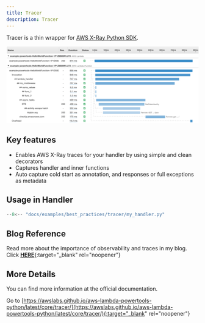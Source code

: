 ```yaml
---
title: Tracer
description: Tracer
---
```

Tracer is a thin wrapper for [AWS X-Ray Python SDK](https://github.com/aws/aws-xray-sdk-python/).

![Tracer](../media/tracer.png)

## **Key features**

* Enables AWS X-Ray traces for your handler by using simple and clean decorators
* Captures handler and inner functions
* Auto capture cold start as annotation, and responses or full exceptions as metadata

## **Usage in Handler**

```python hl_lines="11 14 19" title="my_handler.py"
--8<-- "docs/examples/best_practices/tracer/my_handler.py"
```

## **Blog Reference**

Read more about the importance of observability and traces in my blog. Click [**HERE**](https://www.ranthebuilder.cloud/post/aws-lambda-cookbook-elevate-your-handler-s-code-part-2-observability){:target="_blank" rel="noopener"}

## **More Details**

You can find more information at the official documentation.

Go to [https://awslabs.github.io/aws-lambda-powertools-python/latest/core/tracer/](https://awslabs.github.io/aws-lambda-powertools-python/latest/core/tracer/){:target="_blank" rel="noopener"}
